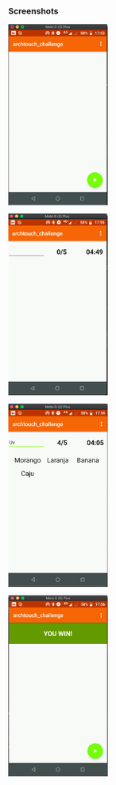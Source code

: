 ### **Screenshots** ###
<p><img src="./screenshots/initial_ui_state.png" width="200" />
</p>
<p><img src="./screenshots/started_game_ui_state.png" width="200" />
</p>
<p><img src="./screenshots/list_correct_words.png" width="200" />
</p>

<p><img src="./screenshots/win_ui_state.png" width="200" />
</p>
